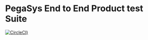 # PegaSys End to End Product test Suite

[![CircleCI](https://circleci.com/gh/PegaSysEng/PEEPS.svg?style=svg&circle-token=5f92fd966a971e60e57f53f2257fe5dda0fcf52c))](https://circleci.com/gh/PegaSysEng/PEEPS)
